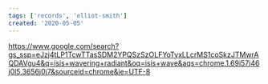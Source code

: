 ```yaml
---
tags: ['records', 'elliot-smith']
created: '2020-05-05'
---
```


https://www.google.com/search?gs_ssp=eJzj4tLP1TcwTTasSDM2YPQSzSzOLFYoTyxLLcrMS1coSkzJTMwrAQDAVgu4&q=isis+wavering+radiant&oq=isis+wave&aqs=chrome.1.69i57j46j0l5.3656j0j7&sourceid=chrome&ie=UTF-8
